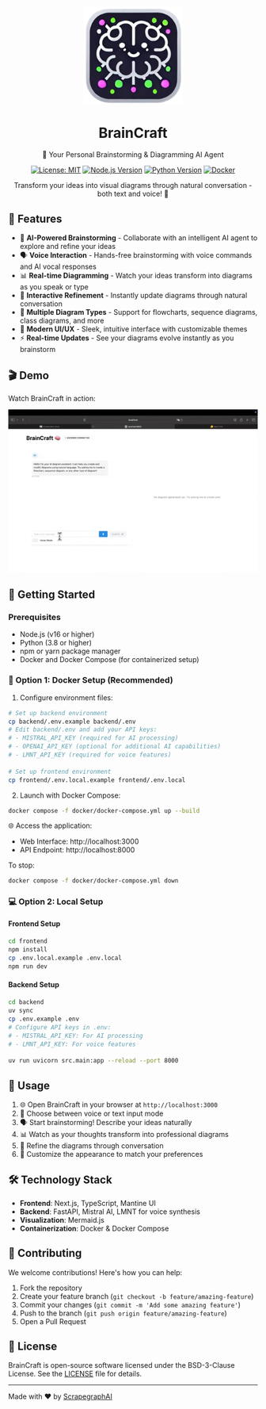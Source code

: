 <div align="center">
  <img src="assets/braincraft-logo.png" alt="BrainCraft Logo" width="200"/>

  # BrainCraft

  🧠 Your Personal Brainstorming & Diagramming AI Agent

  [![License: MIT](https://img.shields.io/badge/License-BSD-yellow.svg)](https://opensource.org/licenses/BSD)
  [![Node.js Version](https://img.shields.io/badge/node-%3E%3D16-brightgreen)](https://nodejs.org)
  [![Python Version](https://img.shields.io/badge/python-%3E%3D3.10-blue)](https://www.python.org)
  [![Docker](https://img.shields.io/badge/docker-supported-blue)](https://www.docker.com)

  Transform your ideas into visual diagrams through natural conversation - both text and voice! 🎯
</div>

## 🌟 Features

- 🤖 **AI-Powered Brainstorming** - Collaborate with an intelligent AI agent to explore and refine your ideas
- 🗣️ **Voice Interaction** - Hands-free brainstorming with voice commands and AI vocal responses
- 📊 **Real-time Diagramming** - Watch your ideas transform into diagrams as you speak or type
- 🔄 **Interactive Refinement** - Instantly update diagrams through natural conversation
- 📝 **Multiple Diagram Types** - Support for flowcharts, sequence diagrams, class diagrams, and more
- 🎨 **Modern UI/UX** - Sleek, intuitive interface with customizable themes
- ⚡ **Real-time Updates** - See your diagrams evolve instantly as you brainstorm

## 🎬 Demo

Watch BrainCraft in action:

![BrainCraft Demo](assets/demo.gif)

## 🚀 Getting Started

### Prerequisites

- Node.js (v16 or higher)
- Python (3.8 or higher)
- npm or yarn package manager
- Docker and Docker Compose (for containerized setup)

### 🐳 Option 1: Docker Setup (Recommended)

1. Configure environment files:
```bash
# Set up backend environment
cp backend/.env.example backend/.env
# Edit backend/.env and add your API keys:
# - MISTRAL_API_KEY (required for AI processing)
# - OPENAI_API_KEY (optional for additional AI capabilities)
# - LMNT_API_KEY (required for voice features)

# Set up frontend environment
cp frontend/.env.local.example frontend/.env.local
```

2. Launch with Docker Compose:
```bash
docker compose -f docker/docker-compose.yml up --build
```

🌐 Access the application:
- Web Interface: http://localhost:3000
- API Endpoint: http://localhost:8000

To stop:
```bash
docker compose -f docker/docker-compose.yml down
```

### 💻 Option 2: Local Setup

#### Frontend Setup
```bash
cd frontend
npm install
cp .env.local.example .env.local
npm run dev
```

#### Backend Setup
```bash
cd backend
uv sync
cp .env.example .env
# Configure API keys in .env:
# - MISTRAL_API_KEY: For AI processing
# - LMNT_API_KEY: For voice features

uv run uvicorn src.main:app --reload --port 8000
```

## 🎯 Usage

1. 🌐 Open BrainCraft in your browser at `http://localhost:3000`
2. 🎤 Choose between voice or text input mode
3. 🗣️ Start brainstorming! Describe your ideas naturally
4. 📊 Watch as your thoughts transform into professional diagrams
5. 🔄 Refine the diagrams through conversation
6. 🎨 Customize the appearance to match your preferences

## 🛠️ Technology Stack

- **Frontend**: Next.js, TypeScript, Mantine UI
- **Backend**: FastAPI, Mistral AI, LMNT for voice synthesis
- **Visualization**: Mermaid.js
- **Containerization**: Docker & Docker Compose

## 🤝 Contributing

We welcome contributions! Here's how you can help:

1. Fork the repository
2. Create your feature branch (`git checkout -b feature/amazing-feature`)
3. Commit your changes (`git commit -m 'Add some amazing feature'`)
4. Push to the branch (`git push origin feature/amazing-feature`)
5. Open a Pull Request

## 📄 License

BrainCraft is open-source software licensed under the BSD-3-Clause License. See the [LICENSE](LICENSE) file for details.

---

Made with ❤️ by [ScrapegraphAI](https://scrapegraphai.com)
